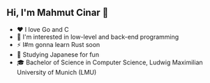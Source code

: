 ## Hi, I'm Mahmut Cinar 👋
 - ❤️ I love Go and C
 - 🔨 I'm interested in low-level and back-end programming
 - ⚡ I#m gonna learn Rust soon
 - 👹 Studying Japanese for fun
 - 🎓 Bachelor of Science in Computer Science, Ludwig Maximilian University of Munich (LMU)
<!--
**Muto1907/Muto1907** is a ✨ _special_ ✨ repository because its `README.md` (this file) appears on your GitHub profile.

Here are some ideas to get you started:

- 🔭 I’m currently working on ...
- 🌱 I’m currently learning ...
- 👯 I’m looking to collaborate on ...
- 🤔 I’m looking for help with ...
- 💬 Ask me about ...
- 📫 How to reach me: ...
- 😄 Pronouns: ...
- ⚡ Fun fact: ...
-->
